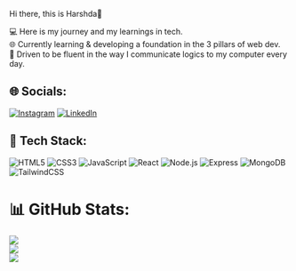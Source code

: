 Hi there, this is Harshda👋

💻 Here is my journey and my learnings in tech.</br>
🌐 Currently learning & developing a foundation in the 3 pillars of web dev. </br>
🤖 Driven to be fluent in the way I communicate logics to my computer every day.</br>


## 🌐 Socials:
[![Instagram](https://img.shields.io/badge/Instagram-%23E4405F.svg?logo=Instagram&logoColor=white)](https://instagram.com/h4rshda) [![LinkedIn](https://img.shields.io/badge/LinkedIn-%230077B5.svg?logo=linkedin&logoColor=white)](https://linkedin.com/in/https://www.linkedin.com/in/harshda-chhabra-47169631b/) 

## 🧱 Tech Stack:

![HTML5](https://img.shields.io/badge/HTML5-e34c26?logo=html5&logoColor=white)
![CSS3](https://img.shields.io/badge/CSS3-264de4?logo=css3&logoColor=white)
![JavaScript](https://img.shields.io/badge/JavaScript-f7df1e?logo=javascript&logoColor=black)
![React](https://img.shields.io/badge/React-61dafb?logo=react&logoColor=black)
![Node.js](https://img.shields.io/badge/Node.js-339933?logo=node.js&logoColor=white)
![Express](https://img.shields.io/badge/Express.js-000000?logo=express&logoColor=white)
![MongoDB](https://img.shields.io/badge/MongoDB-47A248?logo=mongodb&logoColor=white)
![TailwindCSS](https://img.shields.io/badge/Tailwind_CSS-38b2ac?logo=tailwind-css&logoColor=white)

# 📊 GitHub Stats:
![](https://github-readme-stats.vercel.app/api?username=h4rshda-chhabra&theme=dark&hide_border=false&include_all_commits=false&count_private=false)<br/>
![](https://github-readme-streak-stats.herokuapp.com/?user=h4rshda-chhabra&theme=dark&hide_border=false)<br/>
![](https://github-readme-stats.vercel.app/api/top-langs/?username=h4rshda-chhabra&theme=dark&hide_border=false&include_all_commits=false&count_private=false&layout=compact)

<!-- Proudly created with GPRM ( https://gprm.itsvg.in ) -->
